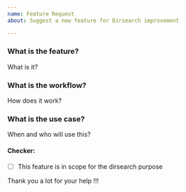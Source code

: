 ```yaml
---
name: Feature Request
about: Suggest a new feature for Dirsearch improvement

---
```


### What is the feature?

What is it?

### What is the workflow?

How does it work?

### What is the use case?

When and who will use this?

#### Checker:

- [ ] This feature is in scope for the dirsearch purpose


Thank you a lot for your help !!!
